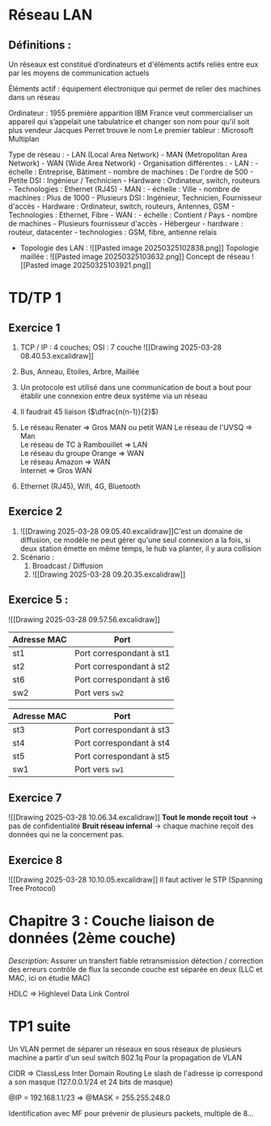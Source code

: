 
# Réseau LAN 

## Définitions :

Un réseaux est constitué d’ordinateurs et d'éléments actifs reliés entre eux par les moyens de communication actuels

Éléments actif : équipement électronique qui permet de relier des machines dans un réseau 

Ordinateur : 
	1955 première apparition
	IBM France veut commercialiser un appareil qui s’appelait une tabulatrice et changer son nom pour qu'il soit plus vendeur
	Jacques Perret trouve le nom
	Le premier tableur : Microsoft Multiplan

Type de réseau : 
	- LAN (Local Area Network)
	- MAN (Metropolitan Area Network)
	- WAN (Wide Area Network)
	- Organisation différentes :
		- LAN : 
			- échelle : Entreprise, Bâtiment
			- nombre de machines : De l'ordre de 500
			- Petite DSI : Ingénieur / Technicien
			- Hardware : Ordinateur, switch, routeurs
			- Technologies : Ethernet (RJ45)
		- MAN :
			- échelle : Ville
			- nombre de machines : Plus de 1000
			- Plusieurs DSI : Ingénieur, Technicien, Fournisseur d'accès
			- Hardware : Ordinateur, switch, routeurs, Antennes, GSM
			- Technologies : Ethernet, Fibre
		- WAN :
			- échelle : Contient / Pays
			- nombre de machines 
			- Plusieurs fournisseur d'accès
			- Hébergeur
			- hardware : routeur, datacenter
			- technologies : GSM, fibre, antienne relais

- Topologie des LAN :
	![[Pasted image 20250325102838.png]]
	Topologie maillée : ![[Pasted image 20250325103632.png]]
Concept de réseau
![[Pasted image 20250325103921.png]]

# TD/TP 1

## Exercice 1

1) TCP / IP : 4 couches; OSI : 7 couche
![[Drawing 2025-03-28 08.40.53.excalidraw]]

2) Bus, Anneau, Etoiles, Arbre, Maillée
3) Un protocole est utilisé dans une communication de bout a bout pour établir une connexion entre deux système via un réseau
4) Il faudrait 45 liaison ($\dfrac{n(n-1)}{2}$) 
5) Le réseau Renater => Gros MAN ou petit WAN
Le réseau de l'UVSQ => Man<br>Le réseau de TC à Rambouillet => LAN<br>Le réseau du groupe Orange => WAN<br>Le réseau Amazon => WAN<br>Internet => Gros WAN

6) Ethernet (RJ45), Wifi, 4G, Bluetooth
## Exercice 2
1) ![[Drawing 2025-03-28 09.05.40.excalidraw]]C'est un domaine de diffusion, ce modèle ne peut gérer qu'une seul connexion a la fois, si deux station émette en même temps, le hub va planter, il y aura collision
2) Scénario : 
	1) Broadcast / Diffusion
	2) ![[Drawing 2025-03-28 09.20.35.excalidraw]]
## Exercice 5 :
![[Drawing 2025-03-28 09.57.56.excalidraw]]

|Adresse MAC|Port|
|---|---|
|st1|Port correspondant à st1|
|st2|Port correspondant à st2|
|st6|Port correspondant à st6|
|sw2|Port vers `sw2`|

| Adresse MAC | Port                     |
| ----------- | ------------------------ |
| st3         | Port correspondant à st3 |
| st4         | Port correspondant à st4 |
| st5         | Port correspondant à st5 |
| sw1         | Port vers `sw1`          |

## Exercice 7

![[Drawing 2025-03-28 10.06.34.excalidraw]]
**Tout le monde reçoit tout** → pas de confidentialité
**Bruit réseau infernal** → chaque machine reçoit des données qui ne la concernent pas.


## Exercice 8
![[Drawing 2025-03-28 10.10.05.excalidraw]]
Il faut activer le STP (Spanning Tree Protocol)

# Chapitre 3 : Couche liaison de données (2ème couche)

*Description*:
	Assurer un transfert fiable
		retransmission
		détection / correction des erreurs
		contrôle de flux
	la seconde couche est séparée en deux (LLC et MAC, ici on étudie MAC)
	
HDLC => Highlevel Data Link Control


# TP1 suite

Un VLAN permet de séparer un réseaux en sous réseaux de plusieurs machine a partir d'un seul switch
802.1q Pour la propagation de VLAN


CIDR => ClassLess Inter Domain Routing
Le slash de l'adresse ip correspond a son masque (127.0.0.1/24 et 24 bits de masque)


@IP = 192.168.1.1/23 => @MASK = 255.255.248.0


Identification avec MF pour prévenir de plusieurs packets, multiple de 8...